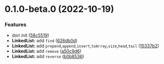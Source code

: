 # 0.1.0-beta.0 (2022-10-19)


### Features

* dori init ([58c5519](https://github.com/sun0day/dori/commit/58c5519af394101adefe4c972a61ce768eeac820))
* **LinkedList:** add `find` ([626db0d](https://github.com/sun0day/dori/commit/626db0d1b0d9a2e1acd7f598e7799abb98622c72))
* **LinkedList:** add `prepend`,`append`,`insert`,`toArray`,`size`,`head`,`tail` ([15337b2](https://github.com/sun0day/dori/commit/15337b2a9f319489164ad40c1d82f5c6042a12a5))
* **LinkedList:** add `remove` ([a50c9d6](https://github.com/sun0day/dori/commit/a50c9d65ee9230592cf368574546e0eca59fd1bf))
* **LinkedList:** add `reverse` ([b0b8536](https://github.com/sun0day/dori/commit/b0b853636c3a26dc1573fb629d9beb8258bc8c06))



